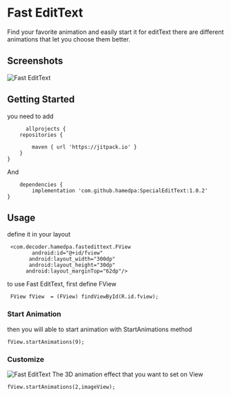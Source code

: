 <h1>Fast EditText</h1>
Find your favorite animation and easily start it for editText
there are different animations that let you choose them better.
<h2>Screenshots</h2>
<img src="http://downloadcenter.pariazar.ir/git/1.gif" alt="Fast EditText">
<h2>Getting Started</h2>
you need to add

          allprojects {
		repositories {
			
			maven { url 'https://jitpack.io' }
		}
   	}
	
	
And

		dependencies {
	        implementation 'com.github.hamedpa:SpecialEditText:1.0.2'
	}
 
<h2>Usage</h2>
define it in your layout

	 <com.decoder.hamedpa.fastedittext.FView
    	    android:id="@+id/fview"
     	   android:layout_width="300dp"
     	   android:layout_height="30dp"
      	  android:layout_marginTop="62dp"/>
to use Fast EditText, first define FView

     FView fView  = (FView) findViewById(R.id.fview);
             
<h3>Start Animation</h3>
then you will able to start animation with StartAnimations method


    fView.startAnimations(9);

<h3>Customize</h3>
<img src="http://downloadcenter.pariazar.ir/git/fastedittext.png" alt="Fast EditText">
The 3D animation effect that you want to set on View

    fView.startAnimations(2,imageView);




